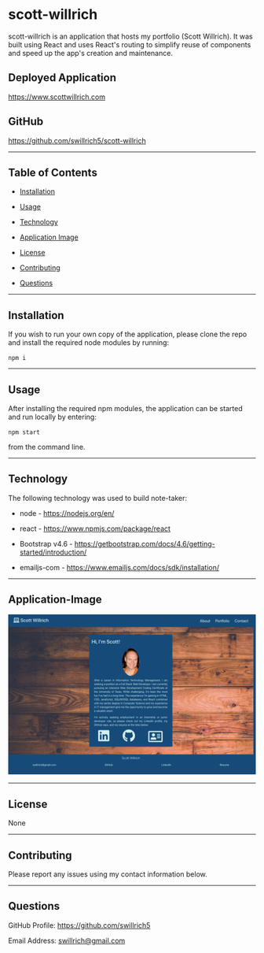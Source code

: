 # scott-willrich

scott-willrich is an application that hosts my portfolio (Scott Willrich). It was built using React and uses React's routing to simplify reuse of components and speed up the app's creation and maintenance.

## Deployed Application
https://www.scottwillrich.com

## GitHub

https://github.com/swillrich5/scott-willrich

---
## Table of Contents

* [Installation](#installation)

* [Usage](#usage)

* [Technology](#technology)

* [Application Image](#Application-Image)

* [License](#license)

* [Contributing](#Contributing)

* [Questions](#Questions)

---

## Installation

If you wish to run your own copy of the application, please clone the repo and install the required node modules by running:

```
npm i
```

---

## Usage

After installing the required npm modules, the application can be started and run locally by entering:

```
npm start
```
from the command line.  

---

## Technology

The following technology was used to build note-taker:

  * node - https://nodejs.org/en/

  * react - https://www.npmjs.com/package/react

  * Bootstrap v4.6 - https://getbootstrap.com/docs/4.6/getting-started/introduction/

  * emailjs-com - https://www.emailjs.com/docs/sdk/installation/

---

## Application-Image

![Image of Deployed Application](./public/images/scott-willrich.png)

---


## License

None

---

## Contributing

Please report any issues using my contact information below.

---

## Questions

GitHub Profile: https://github.com/swillrich5

Email Address: swillrich@gmail.com
